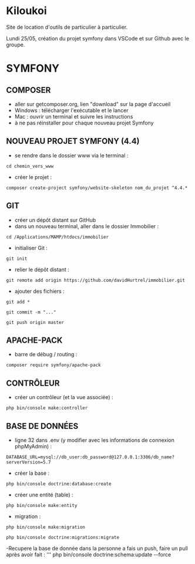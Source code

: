 # Kiloukoi
Site de location d'outils de particulier à particulier.

Lundi 25/05, création du projet symfony dans VSCode et sur Github avec le groupe.

# SYMFONY

## COMPOSER

- aller sur getcomposer.org, lien "download" sur la page d'accueil
- Windows : télécharger l'exécutable et le lancer
- Mac : ouvrir un terminal et suivre les instructions
- à ne pas réinstaller pour chaque nouveau projet Symfony

## NOUVEAU PROJET SYMFONY (4.4)

- se rendre dans le dossier www via le terminal :
```
cd chemin_vers_www
```
- créer le projet :
```
composer create-project symfony/website-skeleton nom_du_projet ^4.4.*
```
## GIT

- créer un dépôt distant sur GitHub
- dans un nouveau terminal, aller dans le dossier Immobilier :
```
cd /Applications/MAMP/htdocs/immobilier
```
- initialiser Git :
```
git init
```
- relier le dépôt distant :
```
git remote add origin https://github.com/davidHurtrel/immobilier.git
```
- ajouter des fichiers :
```
git add *
```
```
git commit -m "..."
```
```
git push origin master
```

## APACHE-PACK

- barre de débug / routing :
```
composer require symfony/apache-pack
```

## CONTRÔLEUR

- créer un contrôleur (et la vue associée) :
```
php bin/console make:controller
```

## BASE DE DONNÉES

- ligne 32 dans .env (y modifier avec les informations de connexion phpMyAdmin) :
```
DATABASE_URL=mysql://db_user:db_password@127.0.0.1:3306/db_name?serverVersion=5.7
```
- créer la base :
```
php bin/console doctrine:database:create
```
- créer une entité (table) :
```
php bin/console make:entity
```
- migration :
```
php bin/console make:migration
```
```
php bin/console doctrine:migrations:migrate
```
-Recupere la base de donnée dans la personne a fais un push, faire un pull après avoir fait : 
'''
php bin/console doctrine:schema:update --force 

